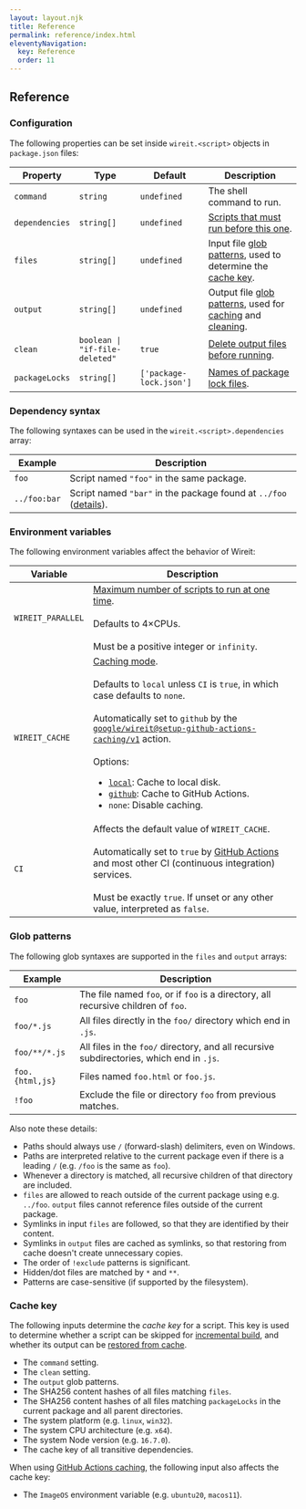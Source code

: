 ```yaml
---
layout: layout.njk
title: Reference
permalink: reference/index.html
eleventyNavigation:
  key: Reference
  order: 11
---
```


## Reference

### Configuration

The following properties can be set inside `wireit.<script>` objects in
`package.json` files:

| Property       | Type                           | Default                 | Description                                                                                                |
| -------------- | ------------------------------ | ----------------------- | ---------------------------------------------------------------------------------------------------------- |
| `command`      | `string`                       | `undefined`             | The shell command to run.                                                                                  |
| `dependencies` | `string[]`                     | `undefined`             | [Scripts that must run before this one](../dependencies/).                                                 |
| `files`        | `string[]`                     | `undefined`             | Input file [glob patterns](#glob-patterns), used to determine the [cache key](#cache-key).                 |
| `output`       | `string[]`                     | `undefined`             | Output file [glob patterns](#glob-patterns), used for [caching](../caching/) and [cleaning](../cleaning/). |
| `clean`        | `boolean \| "if-file-deleted"` | `true`                  | [Delete output files before running](../cleaning/).                                                        |
| `packageLocks` | `string[]`                     | `['package-lock.json']` | [Names of package lock files](../package-locks/).                                                          |

### Dependency syntax

The following syntaxes can be used in the `wireit.<script>.dependencies` array:

| Example      | Description                                                                                                     |
| ------------ | --------------------------------------------------------------------------------------------------------------- |
| `foo`        | Script named `"foo"` in the same package.                                                                       |
| `../foo:bar` | Script named `"bar"` in the package found at `../foo` ([details](../dependencies/#cross-package-dependencies)). |

### Environment variables

The following environment variables affect the behavior of Wireit:

| Variable          | Description                                                                                                                                                                                                                                                                                                                                                                                                                                                              |
| ----------------- | ------------------------------------------------------------------------------------------------------------------------------------------------------------------------------------------------------------------------------------------------------------------------------------------------------------------------------------------------------------------------------------------------------------------------------------------------------------------------ |
| `WIREIT_PARALLEL` | [Maximum number of scripts to run at one time](../parallelism/).<br><br>Defaults to 4×CPUs.<br><br>Must be a positive integer or `infinity`.                                                                                                                                                                                                                                                                                                                             |
| `WIREIT_CACHE`    | [Caching mode](../caching/).<br><br>Defaults to `local` unless `CI` is `true`, in which case defaults to `none`.<br><br>Automatically set to `github` by the [`google/wireit@setup-github-actions-caching/v1`](../caching/#github-actions-caching) action.<br><br>Options:<ul><li>[`local`](../caching/#local-caching): Cache to local disk.</li><li>[`github`](../caching/#github-actions-caching): Cache to GitHub Actions.</li><li>`none`: Disable caching.</li></ul> |
| `CI`              | Affects the default value of `WIREIT_CACHE`.<br><br>Automatically set to `true` by [GitHub Actions](https://docs.github.com/en/actions/learn-github-actions/environment-variables#default-environment-variables) and most other CI (continuous integration) services.<br><br>Must be exactly `true`. If unset or any other value, interpreted as `false`.                                                                                                                |

### Glob patterns

The following glob syntaxes are supported in the `files` and `output` arrays:

| Example         | Description                                                                              |
| --------------- | ---------------------------------------------------------------------------------------- |
| `foo`           | The file named `foo`, or if `foo` is a directory, all recursive children of `foo`.       |
| `foo/*.js`      | All files directly in the `foo/` directory which end in `.js`.                           |
| `foo/**/*.js`   | All files in the `foo/` directory, and all recursive subdirectories, which end in `.js`. |
| `foo.{html,js}` | Files named `foo.html` or `foo.js`.                                                      |
| `!foo`          | Exclude the file or directory `foo` from previous matches.                               |

Also note these details:

- Paths should always use `/` (forward-slash) delimiters, even on Windows.
- Paths are interpreted relative to the current package even if there is a
  leading `/` (e.g. `/foo` is the same as `foo`).
- Whenever a directory is matched, all recursive children of that directory are
  included.
- `files` are allowed to reach outside of the current package using e.g.
  `../foo`. `output` files cannot reference files outside of the current
  package.
- Symlinks in input `files` are followed, so that they are identified by their content.
- Symlinks in `output` files are cached as symlinks, so that restoring from
  cache doesn't create unnecessary copies.
- The order of `!exclude` patterns is significant.
- Hidden/dot files are matched by `*` and `**`.
- Patterns are case-sensitive (if supported by the filesystem).

### Cache key

The following inputs determine the _cache key_ for a script. This key is used to
determine whether a script can be skipped for [incremental
build](../incremental-build/), and whether its output can be [restored from
cache](../caching/).

- The `command` setting.
- The `clean` setting.
- The `output` glob patterns.
- The SHA256 content hashes of all files matching `files`.
- The SHA256 content hashes of all files matching `packageLocks` in the current
  package and all parent directories.
- The system platform (e.g. `linux`, `win32`).
- The system CPU architecture (e.g. `x64`).
- The system Node version (e.g. `16.7.0`).
- The cache key of all transitive dependencies.

When using [GitHub Actions caching](../caching/#github-actions-caching), the following
input also affects the cache key:

- The `ImageOS` environment variable (e.g. `ubuntu20`, `macos11`).
